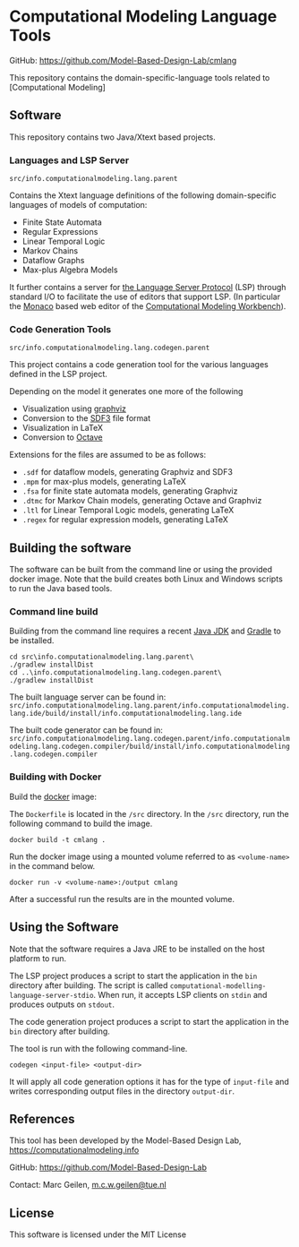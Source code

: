 # Computational Modeling Language Tools

GitHub: <https://github.com/Model-Based-Design-Lab/cmlang>

This repository contains the domain-specific-language tools related to [Computational Modeling]

## Software

This repository contains two Java/Xtext based projects.

### Languages and LSP Server

`src/info.computationalmodeling.lang.parent`

Contains the Xtext language definitions of the following domain-specific languages of models of computation:

- Finite State Automata
- Regular Expressions
- Linear Temporal Logic
- Markov Chains
- Dataflow Graphs
- Max-plus Algebra Models

It further contains a server for [the Language Server Protocol](https://microsoft.github.io/language-server-protocol/) (LSP) through standard I/O to facilitate the use of editors that support LSP. (In particular the [Monaco](https://microsoft.github.io/monaco-editor/) based web editor of the [Computational Modeling Workbench](https://computationalmodeling.info/cmwb)).

### Code Generation Tools

`src/info.computationalmodeling.lang.codegen.parent`

This project contains a code generation tool for the various languages defined in the LSP project.

Depending on the model it generates one more of the following

- Visualization using [graphviz](https:/graphviz.org)
- Conversion to the [SDF3](https://www.es.ele.tue.nl/sdf3) file format
- Visualization in LaTeX
- Conversion to [Octave](https://octave.org)

Extensions for the files are assumed to be as follows:

- `.sdf` for dataflow models, generating Graphviz and SDF3
- `.mpm` for max-plus models, generating LaTeX
- `.fsa` for finite state automata models, generating Graphviz
- `.dtmc` for Markov Chain models, generating Octave and Graphviz
- `.ltl` for Linear Temporal Logic models, generating LaTeX
- `.regex` for regular expression models, generating LaTeX

## Building the software

The software can be built from the command line or using the provided docker image. Note that the build creates both Linux and Windows scripts to run the Java based tools.

### Command line build

Building from the command line requires a recent [Java JDK](https://adoptium.net/) and [Gradle](https://gradle.org/install/) to be installed.

``` shell
cd src\info.computationalmodeling.lang.parent\
./gradlew installDist
cd ..\info.computationalmodeling.lang.codegen.parent\
./gradlew installDist
```

The built language server can be found in:
`src/info.computationalmodeling.lang.parent/info.computationalmodeling.lang.ide/build/install/info.computationalmodeling.lang.ide`

The built code generator can be found in:
`src/info.computationalmodeling.lang.codegen.parent/info.computationalmodeling.lang.codegen.compiler/build/install/info.computationalmodeling.lang.codegen.compiler`

### Building with Docker

Build the [docker](https://www.docker.com/) image:

The `Dockerfile` is located in the `/src` directory.
In the `/src` directory, run the following command to build the image.

``` shell
docker build -t cmlang .
```

Run the docker image using a mounted volume referred to as `<volume-name>` in the command below.

``` shell
docker run -v <volume-name>:/output cmlang
```

After a successful run the results are in the mounted volume.

## Using the Software

Note that the software requires a Java JRE to be installed on the host platform to run.

The LSP project produces a script to start the application in the `bin` directory after building. The script is called `computational-modelling-language-server-stdio`. When run, it accepts LSP clients on `stdin` and produces outputs on `stdout`.

The code generation project produces a script to start the application in the `bin` directory after building.

The tool is run with the following command-line.

`codegen <input-file> <output-dir>`

It will apply all code generation options it has for the type of `input-file` and writes corresponding output files in the directory `output-dir`.

## References

This tool has been developed by the Model-Based Design Lab, <https://computationalmodeling.info>

GitHub: <https://github.com/Model-Based-Design-Lab>

Contact: Marc Geilen, <m.c.w.geilen@tue.nl>

## License

This software is licensed under the MIT License

